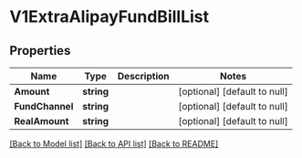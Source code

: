 # V1ExtraAlipayFundBillList

## Properties
Name | Type | Description | Notes
------------ | ------------- | ------------- | -------------
**Amount** | **string** |  | [optional] [default to null]
**FundChannel** | **string** |  | [optional] [default to null]
**RealAmount** | **string** |  | [optional] [default to null]

[[Back to Model list]](../README.md#documentation-for-models) [[Back to API list]](../README.md#documentation-for-api-endpoints) [[Back to README]](../README.md)


